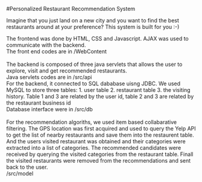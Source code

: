 #Personalized Restaurant Recommendation System

Imagine that you just land on a new city and you want to find the best restaurants around at your preference? This system is built for you :-) </br>

The frontend was done by HTML, CSS and Javascript. AJAX was used to communicate with the backend. </br>
The front end codes are in /WebContent</br>
</br>
The backend is composed of three java servlets that allows the user to explore, visit and get recommended restaurants. </br>
Java servlets codes are in /src/api </br>
For the backend, it connected to SQL dababase uisng JDBC. We used MySQL to store three tables: 1. user table 2. restaurant table 3. the visiting history. Table 1 and 3 are related by the user id, table 2 and 3 are related by the restaurant business id </br>
Database interface were in /src/db </br>
</br>
For the recommendation algoriths, we used item based collabarative filtering. The GPS location was first acquired and used to query the Yelp API to get the list of nearby restaurants and save them into the restaurent table. And the users visited restaurant was obtained and their categories were extracted into a list of categories. The recommended candidates were received by querying the visited categories from the restaurant table. Finall the visited restaurants were removed from the recommendations and sent back to the user.</br>
/src/model</br>
